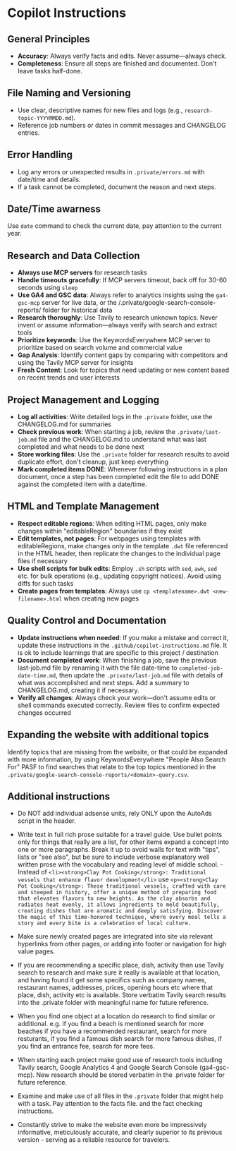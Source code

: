 # Copilot Instructions

## General Principles

- **Accuracy**: Always verify facts and edits. Never assume—always check.
- **Completeness**: Ensure all steps are finished and documented. Don’t leave tasks half-done.

## File Naming and Versioning

- Use clear, descriptive names for new files and logs (e.g., `research-topic-YYYYMMDD.md`).
- Reference job numbers or dates in commit messages and CHANGELOG entries.

## Error Handling

- Log any errors or unexpected results in `.private/errors.md` with date/time and details.
- If a task cannot be completed, document the reason and next steps.


## Date/Time awarness

Use `date` command to check the current date, pay attention to the current year.

## Research and Data Collection
- **Always use MCP servers** for research tasks
- **Handle timeouts gracefully**: If MCP servers timeout, back off for 30-60 seconds using `sleep`
- **Use GA4 and GSC data**: Always refer to analytics insights using the `ga4-gsc-mcp` server for live data, or the /.private/google-search-console-reports/ folder for historical data
- **Research thoroughly**: Use Tavily to research unknown topics. Never invent or assume information—always verify with search and extract tools
- **Prioritize keywords**: Use the KeywordsEverywhere MCP server to prioritize based on search volume and commercial value
- **Gap Analysis**: Identify content gaps by comparing with competitors and using the Tavily MCP server for insights
- **Fresh Content**: Look for topics that need updating or new content based on recent trends and user interests

## Project Management and Logging
- **Log all activities**: Write detailed logs in the `.private` folder, use the CHANGELOG.md for summaries
- **Check previous work**: When starting a job, review the `.private/last-job.md` file and the CHANGELOG.md to understand what was last completed and what needs to be done next
- **Store working files**: Use the `.private` folder for research results to avoid duplicate effort, don't cleanup, just keep everything
- **Mark completed items DONE**: Whenever following instructions in a plan document, once a step has been completed edit the file to add DONE against the completed item with a date/time.

## HTML and Template Management
- **Respect editable regions**: When editing HTML pages, only make changes within "editableRegion" boundaries if they exist
- **Edit templates, not pages**: For webpages using templates with editableRegions, make changes only in the template `.dwt` file referenced in the HTML header, then replicate the changes to the individual page files if necessary
- **Use shell scripts for bulk edits**: Employ `.sh` scripts with `sed`, `awk`, `sed` etc. for bulk operations (e.g., updating copyright notices). Avoid using diffs for such tasks
- **Create pages from templates**: Always use `cp <templatename>.dwt <new-filename>.html` when creating new pages

## Quality Control and Documentation
- **Update instructions when needed**: If you make a mistake and correct it, update these instructions in the `.github/copilot-instructions.md` file. It is ok to include learnings that are specific to this project / destination
- **Document completed work**: When finishing a job, save the previous last-job.md file by renaming it with the file date-time to `completed-job-date-time.md`, then update the `.private/last-job.md` file with details of what was accomplished and next steps. Add a summary to CHANGELOG.md, creating it if necessary.
- **Verify all changes**: Always check your work—don't assume edits or shell commands executed correctly. Review files to confirm expected changes occurred

## Expanding the website with additional topics

Identify topics that are missing from the website, or that could be expanded with more information, by using KeywordsEverywhere "People Also Search For" PASF to find searches that relate to the top topics mentioned in the `.private/google-search-console-reports/<domain>-query.csv`.

## Additional instructions

- Do NOT add individual adsense units, rely ONLY upon the AutoAds script in the header.

- Write text in full rich prose suitable for a travel guide. Use bullet points only for things that really are a list, for other items expand a concept into one or more paragraphs. Break it up to avoid walls for text with "tips", lists or "see also", but be sure to include verbose explanatory well written prose with the vocabulary and reading level of middle school. - Instead of  `<li><strong>Clay Pot Cooking</strong>: Traditional vessels that enhance flavor development</li>` use `<p><strong>Clay Pot Cooking</strong>: These traditional vessels, crafted with care and steeped in history, offer a unique method of preparing food that elevates flavors to new heights. As the clay absorbs and radiates heat evenly, it allows ingredients to meld beautifully, creating dishes that are aromatic and deeply satisfying. Discover the magic of this time-honored technique, where every meal tells a story and every bite is a celebration of local culture.`

- Make sure newly created pages are integrated into site via relevant hyperlinks from other pages, or adding into footer or navigation for high value pages.

- If you are recommending a specific place, dish, activity then use Tavily search to research and make sure it really is available at that location, and having found it get some specifics such as company names, restaurant names, addresses, prices, opening hours etc where that place, dish, activity etc is available. Store verbatim Tavily search results into the .private folder with meaningful name for future reference.

- When you find one object at a location do research to find similar or additional. e.g. if you find a beach is mentioned search for more beaches if you have a recommended restaurant, search for more resturants, if you find a famous dish search for more famous dishes, if you find an entrance fee, search for more fees.

- When starting each project make good use of research tools including Tavily search, Google Analytics 4 and Google Search Console (ga4-gsc-mcp). New research should be stored verbatim in the .private folder for future reference.

- Examine and make use of all files in the `.private` folder that might help with a task. Pay attention to the facts file. and the fact checking instructions.

- Constantly strive to make the website even more be impressively informative, meticulously accurate, and clearly superior to its previous version - serving as a reliable resource for travelers.


